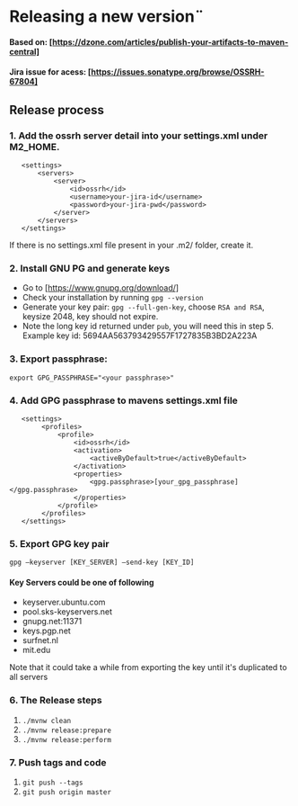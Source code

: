 # Releasing a new version¨

#### Based on: [https://dzone.com/articles/publish-your-artifacts-to-maven-central]

#### Jira issue for acess: [https://issues.sonatype.org/browse/OSSRH-67804]

## Release process

### 1. Add the ossrh server detail into your settings.xml under M2_HOME.
       <settings>
           <servers>
               <server>
                   <id>ossrh</id>
                   <username>your-jira-id</username>
                   <password>your-jira-pwd</password>
               </server>
           </servers>
       </settings>

If there is no settings.xml file present in your .m2/ folder, create it.

### 2. Install GNU PG and generate keys

- Go to [https://www.gnupg.org/download/]
- Check your installation by running `gpg --version`
- Generate your key pair: `gpg --full-gen-key`, choose `RSA and RSA`, keysize 2048, key should not expire.
- Note the long key id returned under `pub`, you will need this in step 5. Example key id: 5694AA563793429557F1727835B3BD2A223A

### 3. Export passphrase:
`export GPG_PASSPHRASE="<your passphrase>"`

### 4. Add GPG passphrase to mavens settings.xml file
       <settings>
            <profiles>
                <profile>
                    <id>ossrh</id>
                    <activation>
                        <activeByDefault>true</activeByDefault>
                    </activation>
                    <properties>
                        <gpg.passphrase>[your_gpg_passphrase]</gpg.passphrase>
                    </properties>
                </profile>
            </profiles>
       </settings>

### 5. Export GPG key pair
`gpg –keyserver [KEY_SERVER] –send-key [KEY_ID]`

#### Key Servers could be one of following
- keyserver.ubuntu.com
- pool.sks-keyservers.net
- gnupg.net:11371
- keys.pgp.net
- surfnet.nl
- mit.edu

Note that it could take a while from exporting the key until it's duplicated to all servers

### 6. The Release steps
1. `./mvnw clean`
2. `./mvnw release:prepare`
3. `./mvnw release:perform`

### 7. Push tags and code
1. `git push --tags`
2. `git push origin master`
